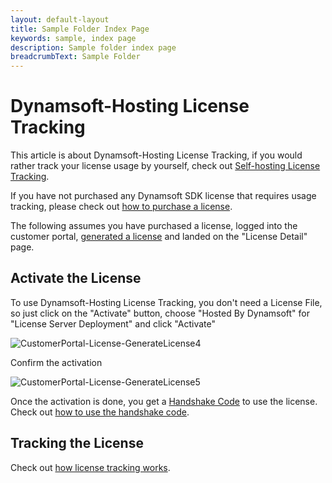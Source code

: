 ```yaml
---
layout: default-layout
title: Sample Folder Index Page
keywords: sample, index page
description: Sample folder index page
breadcrumbText: Sample Folder
---
```


# Dynamsoft-Hosting License Tracking

This article is about Dynamsoft-Hosting License Tracking, if you would rather track your license usage by yourself, check out [Self-hosting License Tracking]({{site.selfhosting}}index.html).

If you have not purchased any Dynamsoft SDK license that requires usage tracking, please check out [how to purchase a license]({{site.about}}license-purchase.html).

The following assumes you have purchased a license, logged into the customer portal, [generated a license]({{site.about}}license-purchase.html#generate-a-license) and landed on the "License Detail" page.

## Activate the License

To use Dynamsoft-Hosting License Tracking, you don't need a License File, so just click on the "Activate" button, choose "Hosted By Dynamsoft" for "License Server Deployment" and click "Activate"

![CustomerPortal-License-GenerateLicense4]({{site.assets}}imgs/CustomerPortal-License-GenerateLicense4.png)

Confirm the activation

![CustomerPortal-License-GenerateLicense5]({{site.assets}}imgs/CustomerPortal-License-GenerateLicense5.png)

Once the activation is done, you get a [Handshake Code]({{site.about}}terms.html#handshake-code) to use the license. Check out [how to use the handshake code]({{site.about}}how-license-works.html#how-to-use-the-handshake-code).

## Tracking the License

Check out [how license tracking works]({{site.about}}how-license-works.html#how-license-tracking-works).

